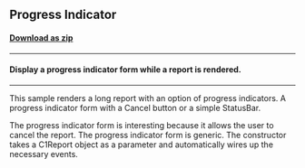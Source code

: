 ## Progress Indicator
#### [Download as zip](https://grapecity.github.io/DownGit/#/home?url=https://github.com/GrapeCity/ComponentOne-WinForms-Samples/tree/master/NetFramework\Reports\C1Report\Cs\ProgressIndicator)
____
#### Display a progress indicator form while a report is rendered.
____
This sample renders a long report with an option of progress indicators. A progress indicator form with a Cancel button or a simple StatusBar. 

The progress indicator form is interesting because it allows the user to cancel the report. The progress indicator form is generic. The constructor takes a C1Report object as a parameter and automatically wires up the necessary events. 